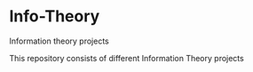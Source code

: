 # Info-Theory
Information theory projects

This repository consists of different Information Theory projects
